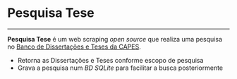 # Pesquisa Tese
----------
**Pesquisa Tese** é um web scraping *open source* que realiza uma pesquisa no [Banco de Dissertações e Teses da CAPES](http://bancodeteses.capes.gov.br/banco-teses/#!/).

- Retorna as Dissertações e Teses conforme escopo de pesquisa
- Grava a pesquisa num *BD SQLite* para facilitar a busca posteriormente
